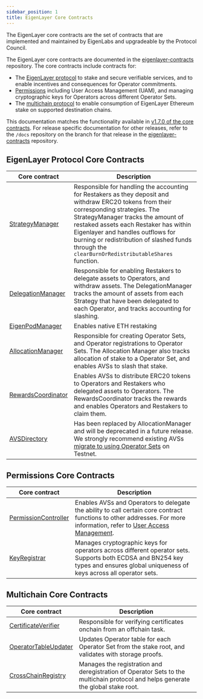 ```yaml
---
sidebar_position: 1
title: EigenLayer Core Contracts
---
```


The EigenLayer core contracts are the set of contracts that are implemented and maintained by EigenLabs and upgradeable by
the Protocol Council.

The EigenLayer core contracts are documented in the [eigenlayer-contracts](https://github.com/Layr-Labs/eigenlayer-contracts) repository. The core contracts include contracts for:
* The [EigenLayer protocol](#eigenlayer-protocol-core-contracts) to stake and secure verifiable services, and to enable incentives and consequences for Operator commitments.
* [Permissions](#permissions-core-contracts) including User Access Management (UAM), and managing cryptographic keys for Operators across different Operator Sets.
* The [multichain protocol](#multichain-core-contracts) to enable consumption of EigenLayer Ethereum stake on supported destination chains.

This documentation matches the functionality available in [v1.7.0 of the core contracts](../../../releases.md). For release specific
documentation for other releases, refer to the `/docs` repository on the branch for that release in the [eigenlayer-contracts](https://github.com/Layr-Labs/eigenlayer-contracts) repository.

## EigenLayer Protocol Core Contracts

| Core contract                                                                                                            | Description                                                                                                                                                                                                                                                                                                                                                                     | 
|--------------------------------------------------------------------------------------------------------------------------|---------------------------------------------------------------------------------------------------------------------------------------------------------------------------------------------------------------------------------------------------------------------------------------------------------------------------------------------------------------------------------|
| [StrategyManager](https://github.com/Layr-Labs/eigenlayer-contracts/tree/main/docs#strategymanager)           | Responsible for handling the accounting for Restakers as they deposit and withdraw ERC20 tokens from their corresponding strategies. The StrategyManager tracks the amount of restaked assets each Restaker has within Eigenlayer and handles outflows for burning or redistribution of slashed funds through the `clearBurnOrRedistributableShares` function.                                                                                                                                              |
| [DelegationManager](https://github.com/Layr-Labs/eigenlayer-contracts/tree/main/docs#delegationmanager)       | Responsible for enabling Restakers to delegate assets to Operators, and withdraw assets. The DelegationManager tracks the amount of assets from each Strategy that have been delegated to each Operator, and tracks accounting for slashing.                                                                                                                                    | 
| [EigenPodManager](https://github.com/Layr-Labs/eigenlayer-contracts/tree/main/docs#eigenpodmanager)           | Enables native ETH restaking                                                                                                                                                                                                                                                                                                                                                    | 
| [AllocationManager](https://github.com/Layr-Labs/eigenlayer-contracts/tree/main/docs#allocationmanager)       | Responsible for creating Operator Sets, and Operator registrations to Operator Sets. The Allocation Manager also tracks allocation of stake to a Operator Set, and enables AVSs to slash that stake.                                                                                                                                                                            
| [RewardsCoordinator](https://github.com/Layr-Labs/eigenlayer-contracts/tree/main/docs#allocationmanager)      | Enables AVSs to distribute ERC20 tokens to Operators and Restakers who delegated assets to Operators. The RewardsCoordinator tracks the rewards and enables Operators and Restakers to claim them.
| [AVSDirectory](https://github.com/Layr-Labs/eigenlayer-contracts/tree/main/docs#avsdirectory)                 | Has been replaced by AllocationManager and will be deprecated in a future release. We strongly recommend existing AVSs [migrate to using Operator Sets](../../howto/build/operator-sets/migrate-to-operatorsets.md) on Testnet.                                                                                                                                                 | 

## Permissions Core Contracts

| Core contract                                                                                                            | Description                                                                                                                                                                                                              | 
|--------------------------------------------------------------------------------------------------------------------------|--------------------------------------------------------------------------------------------------------------------------------------------------------------------------------------------------------------------------|
| [PermissionController](https://github.com/Layr-Labs/eigenlayer-contracts/tree/main/docs#permissioncontroller) | Enables AVSs and Operators to delegate the ability to call certain core contract functions to other addresses. For more information, refer to [User Access Management](../../../concepts/uam/user-access-management.md). |
| [KeyRegistrar](https://github.com/Layr-Labs/eigenlayer-contracts/blob/main/docs/permissions/KeyRegistrar.md)    | Manages cryptographic keys for operators across different operator sets. Supports both ECDSA and BN254 key types and ensures global uniqueness of keys across all operator sets.                                         |

## Multichain Core Contracts

| Core contract        | Description                                                                             | 
|----------------------|-----------------------------------------------------------------------------------------|
| [CertificateVerifier](https://github.com/Layr-Labs/eigenlayer-contracts/blob/main/docs/multichain/destination/CertificateVerifier.md#certificateverifier)  | Responsible for verifying certificates onchain from an offchain task.                    |
| [OperatorTableUpdater](https://github.com/Layr-Labs/eigenlayer-contracts/blob/main/docs/multichain/destination/OperatorTableUpdater.md#operatortableupdater) | Updates Operator table for each Operator Set from the stake root, and validates with storage proofs.       | 
| [CrossChainRegistry](https://github.com/Layr-Labs/eigenlayer-contracts/blob/main/docs/multichain/source/CrossChainRegistry.md#crosschainregistry) | Manages the registration and deregistration of Operator Sets to the multichain protocol and helps generate the global stake root.|
